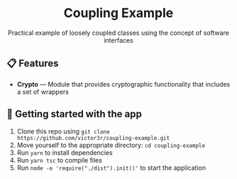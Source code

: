 <h1 align="center">
Coupling Example
</h1>

<p align="center"> Practical example of loosely coupled classes using the concept of software interfaces
</p>

## 📋 Features

- **Crypto** — Module that provides cryptographic functionality that includes a set of wrappers

## 🚀 Getting started with the app

1. Clone this repo using `git clone https://github.com/victor3r/coupling-example.git`
2. Move yourself to the appropriate directory: `cd coupling-example`<br />
3. Run `yarn` to install dependencies<br />
4. Run `yarn tsc` to compile files  
5. Run `node -e 'require("./dist").init()'` to start the application
